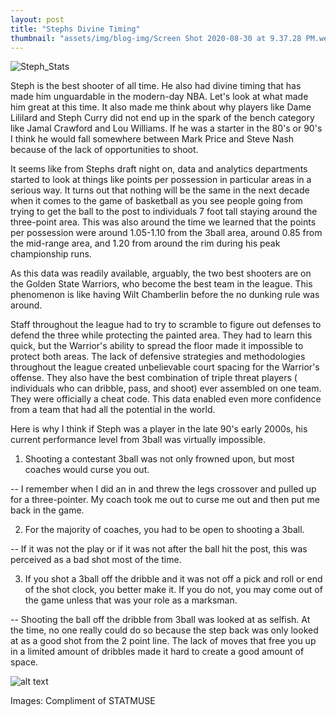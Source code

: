 ```yaml
---
layout: post
title: "Stephs Divine Timing"
thumbnail: "assets/img/blog-img/Screen Shot 2020-08-30 at 9.37.28 PM.webp"
---
```


![Steph_Stats]({{site.url}}{{site.baseurl}}/assets/img/blog-img/New_Steph.jpg?raw=true)


Steph is the best shooter of all time. He also had divine timing that has made him unguardable in the modern-day NBA.  Let's look at what made him great at this time.  It also made me think about why players like Dame Lililard and Steph Curry did not end up in the spark of the bench category like Jamal Crawford and Lou Williams.  If he was a starter in the 80's or 90's I think he would fall somewhere between Mark Price and Steve Nash because of the lack of opportunities to shoot. 

It seems like from Stephs draft night on, data and analytics departments started to look at things like points per possession in particular areas in a serious way.  It turns out that nothing will be the same in the next decade when it comes to the game of basketball as you see people going from trying to get the ball to the post to individuals 7 foot tall staying around the three-point area.  This was also around the time we learned that the points per possession were around 1.05-1.10 from the 3ball area, around 0.85 from the mid-range area, and 1.20 from around the rim during his peak championship runs.

As this data was readily available, arguably, the two best shooters are on the Golden State Warriors, who become the best team in the league.  This phenomenon is like having Wilt Chamberlin before the no dunking rule was around. 

Staff throughout the league had to try to scramble to figure out defenses to defend the three while protecting the painted area. They had to learn this quick, but the Warrior's ability to spread the floor made it impossible to protect both areas.  The lack of defensive strategies and methodologies throughout the league created unbelievable court spacing for the Warrior's offense.  They also have the best combination of triple threat players ( individuals who can dribble, pass, and shoot) ever assembled on one team.  They were officially a cheat code.  This data enabled even more confidence from a team that had all the potential in the world.


Here is why I think if Steph was a player in the late 90's early 2000s, his current performance level from 3ball was virtually impossible.

1. Shooting a contestant 3ball was not only frowned upon, but most coaches would curse you out. 

-- I remember when I did an in and threw the legs crossover and pulled up for a three-pointer.   My coach took me out to curse me out and then put me back in the game.

2. For the majority of coaches, you had to be open to shooting a 3ball.

-- If it was not the play or if it was not after the ball hit the post, this was perceived as a bad shot most of the time. 

3. If you shot a 3ball off the dribble and it was not off a pick and roll or end of the shot clock, you better make it.  If you do not, you may come out of the game unless that was your role as a marksman.

-- Shooting the ball off the dribble from 3ball was looked at as selfish.  At the time, no one really could do so because the step back was only looked at as a good shot from the 2 point line.  The lack of moves that free you up in a limited amount of dribbles made it hard to create a good amount of space.  

![alt text]({{site.url}}{{site.baseurl}}/assets/img/blog-img/steph_shot_plot.png?raw=true)


Images: Compliment of STATMUSE
